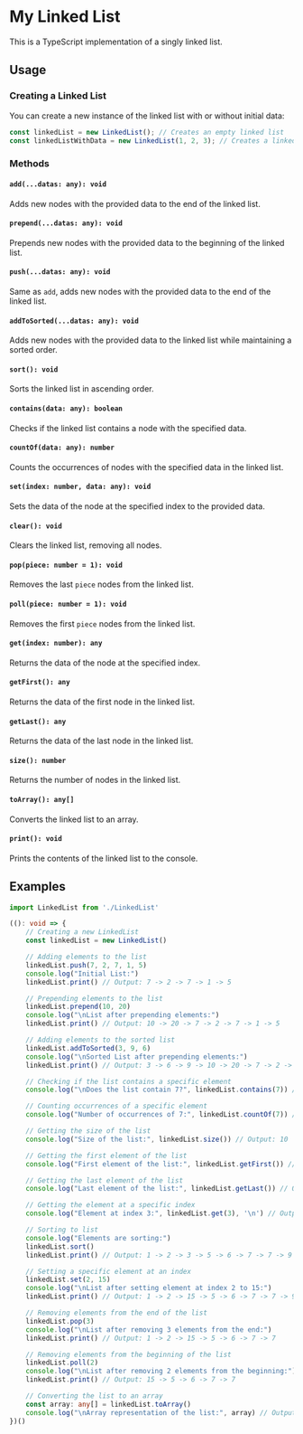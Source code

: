 # My Linked List

This is a TypeScript implementation of a singly linked list.

## Usage

### Creating a Linked List

You can create a new instance of the linked list with or without initial data:

```typescript
const linkedList = new LinkedList(); // Creates an empty linked list
const linkedListWithData = new LinkedList(1, 2, 3); // Creates a linked list with initial data
```

### Methods

#### `add(...datas: any): void`

Adds new nodes with the provided data to the end of the linked list.

#### `prepend(...datas: any): void`

Prepends new nodes with the provided data to the beginning of the linked list.

#### `push(...datas: any): void`

Same as `add`, adds new nodes with the provided data to the end of the linked list.

#### `addToSorted(...datas: any): void`

Adds new nodes with the provided data to the linked list while maintaining a sorted order.

#### `sort(): void`

Sorts the linked list in ascending order.

#### `contains(data: any): boolean`

Checks if the linked list contains a node with the specified data.

#### `countOf(data: any): number`

Counts the occurrences of nodes with the specified data in the linked list.

#### `set(index: number, data: any): void`

Sets the data of the node at the specified index to the provided data.

#### `clear(): void`

Clears the linked list, removing all nodes.

#### `pop(piece: number = 1): void`

Removes the last `piece` nodes from the linked list.

#### `poll(piece: number = 1): void`

Removes the first `piece` nodes from the linked list.

#### `get(index: number): any`

Returns the data of the node at the specified index.

#### `getFirst(): any`

Returns the data of the first node in the linked list.

#### `getLast(): any`

Returns the data of the last node in the linked list.

#### `size(): number`

Returns the number of nodes in the linked list.

#### `toArray(): any[]`

Converts the linked list to an array.

#### `print(): void`

Prints the contents of the linked list to the console.

## Examples

```typescript
import LinkedList from './LinkedList'

((): void => {
    // Creating a new LinkedList
    const linkedList = new LinkedList()

    // Adding elements to the list
    linkedList.push(7, 2, 7, 1, 5)
    console.log("Initial List:")
    linkedList.print() // Output: 7 -> 2 -> 7 -> 1 -> 5

    // Prepending elements to the list
    linkedList.prepend(10, 20)
    console.log("\nList after prepending elements:")
    linkedList.print() // Output: 10 -> 20 -> 7 -> 2 -> 7 -> 1 -> 5

    // Adding elements to the sorted list
    linkedList.addToSorted(3, 9, 6)
    console.log("\nSorted List after prepending elements:")
    linkedList.print() // Output: 3 -> 6 -> 9 -> 10 -> 20 -> 7 -> 2 -> 7 -> 1 -> 5

    // Checking if the list contains a specific element
    console.log("\nDoes the list contain 7?", linkedList.contains(7)) // Output: true

    // Counting occurrences of a specific element
    console.log("Number of occurrences of 7:", linkedList.countOf(7)) // Output: 2

    // Getting the size of the list
    console.log("Size of the list:", linkedList.size()) // Output: 10

    // Getting the first element of the list
    console.log("First element of the list:", linkedList.getFirst()) // Output: 3

    // Getting the last element of the list
    console.log("Last element of the list:", linkedList.getLast()) // Output: 5

    // Getting the element at a specific index
    console.log("Element at index 3:", linkedList.get(3), '\n') // Output: 10

    // Sorting to list
    console.log("Elements are sorting:")
    linkedList.sort()
    linkedList.print() // Output: 1 -> 2 -> 3 -> 5 -> 6 -> 7 -> 7 -> 9 -> 10 -> 20

    // Setting a specific element at an index
    linkedList.set(2, 15)
    console.log("\nList after setting element at index 2 to 15:")
    linkedList.print() // Output: 1 -> 2 -> 15 -> 5 -> 6 -> 7 -> 7 -> 9 -> 10 -> 20

    // Removing elements from the end of the list
    linkedList.pop(3)
    console.log("\nList after removing 3 elements from the end:")
    linkedList.print() // Output: 1 -> 2 -> 15 -> 5 -> 6 -> 7 -> 7

    // Removing elements from the beginning of the list
    linkedList.poll(2)
    console.log("\nList after removing 2 elements from the beginning:")
    linkedList.print() // Output: 15 -> 5 -> 6 -> 7 -> 7

    // Converting the list to an array
    const array: any[] = linkedList.toArray()
    console.log("\nArray representation of the list:", array) // Output: [ 15, 5, 6, 7, 7 ]
})()
```
